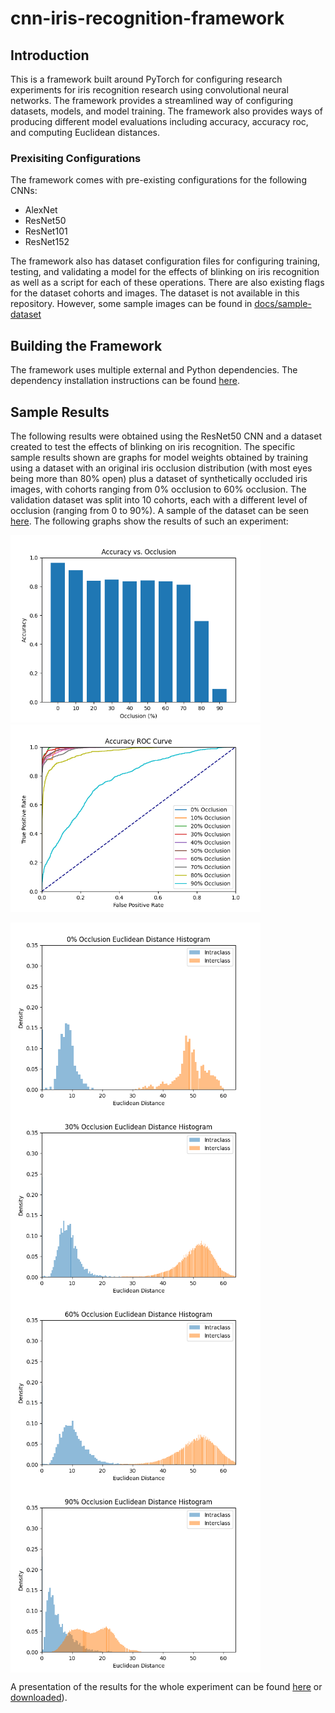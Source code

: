 # cnn-iris-recognition-framework

## Introduction
This is a framework built around PyTorch for configuring research experiments for iris recognition research using convolutional neural networks. The framework provides a streamlined way of configuring datasets, models, and model training. The framework also provides ways of producing different model evaluations including accuracy, accuracy roc, and computing Euclidean distances.

### Prexisiting Configurations
The framework comes with pre-existing configurations for the following CNNs:
- AlexNet
- ResNet50
- ResNet101
- ResNet152

The framework also has dataset configuration files for configuring training, testing, and validating a model for the effects of blinking on iris recognition as well as a script for each of these operations. There are also existing flags for the dataset cohorts and images. The dataset is not available in this repository. However, some sample images can be found in [docs/sample-dataset]()

## Building the Framework
The framework uses multiple external and Python dependencies. The dependency installation instructions can be found [here](/docs/dependencies.md).

## Sample Results
The following results were obtained using the ResNet50 CNN and a dataset created to test the effects of blinking on iris recognition. The specific sample results shown are graphs for model weights obtained by training using a dataset with an original iris occlusion distribution (with most eyes being more than 80% open) plus a dataset of synthetically occluded iris images, with cohorts ranging from 0% occlusion to 60% occlusion. The validation dataset was split into 10 cohorts, each with a different level of occlusion (ranging from 0 to 90%). A sample of the dataset can be seen [here](/docs/sample-dataset/). The following graphs show the results of such an experiment:

<p float="left">
    <img src="/assets/fig/resnet50_original_plus_0_to_60_percent_synthetic_occlusion/accuracy_bargraph.png" width="400"/>
    <img src="/assets/fig/resnet50_original_plus_0_to_60_percent_synthetic_occlusion/accuracy_roc.png" width="400"/>
</p>

<div style="display: flex; flex-wrap: wrap;">
    <img src="/assets/fig/resnet50_original_plus_0_to_60_percent_synthetic_occlusion/0_percent_occlusion_dataset_euclideandist_histogram.png" width="400"/>
    <img src="/assets/fig/resnet50_original_plus_0_to_60_percent_synthetic_occlusion/30_percent_occlusion_dataset_euclideandist_histogram.png" width="400"/>
    <img src="/assets/fig/resnet50_original_plus_0_to_60_percent_synthetic_occlusion/60_percent_occlusion_dataset_euclideandist_histogram.png" width="400"/>
    <img src="/assets/fig/resnet50_original_plus_0_to_60_percent_synthetic_occlusion/90_percent_occlusion_dataset_euclideandist_histogram.png" width="400"/>
</div>

A presentation of the results for the whole experiment can be found [here](/assets/effect-of-blink-on-iris-presentation.pptx) or [downloaded](https://github.com/danieltebor/cnn-iris-recognition-framework/raw/main/docs/effect-of-blink-on-iris-presentation.pptx)).
